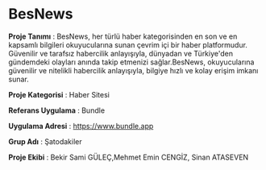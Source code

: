 # BesNews
**Proje Tanımı** : 	BesNews, her türlü haber kategorisinden en son ve en kapsamlı bilgileri okuyucularına sunan çevrim içi bir haber platformudur. Güvenilir ve tarafsız habercilik anlayışıyla, dünyadan ve Türkiye'den gündemdeki olayları anında takip etmenizi sağlar.BesNews, okuyucularına güvenilir ve nitelikli habercilik anlayışıyla, bilgiye hızlı ve kolay erişim imkanı sunar.

 **Proje Kategorisi** : Haber Sitesi

 **Referans Uygulama** : Bundle

 **Uygulama Adresi** : https://www.bundle.app

 **Grup Adı** : Şatodakiler

 **Proje Ekibi** : Bekir Sami GÜLEÇ,Mehmet Emin CENGİZ, Sinan ATASEVEN

 
